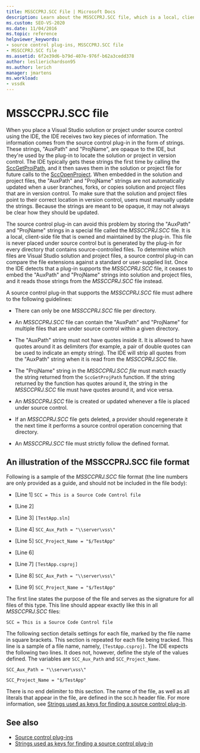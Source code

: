 ```yaml
---
title: MSSCCPRJ.SCC File | Microsoft Docs
description: Learn about the MSSCCPRJ.SCC file, which is a local, client-side file used by the Source Control plug-in, which works with the Visual Studio SDK.
ms.custom: SEO-VS-2020
ms.date: 11/04/2016
ms.topic: reference
helpviewer_keywords:
- source control plug-ins, MSSCCPRJ.SCC file
- MSSCCPRJ.SCC file
ms.assetid: 6f2e39d6-b79d-407e-976f-b62a3cedd378
author: leslierichardson95
ms.author: lerich
manager: jmartens
ms.workload:
- vssdk
---
```

# MSSCCPRJ.SCC file
When you place a Visual Studio solution or project under source control using the IDE, the IDE receives two key pieces of information. The information comes from the source control plug-in in the form of strings. These strings, "AuxPath" and "ProjName", are opaque to the IDE, but they're used by the plug-in to locate the solution or project in version control. The IDE typically gets these strings the first time by calling the [SccGetProjPath](../extensibility/sccgetprojpath-function.md), and it then saves them in the solution or project file for future calls to the [SccOpenProject](../extensibility/sccopenproject-function.md). When embedded in the solution and project files, the "AuxPath" and "ProjName" strings are not automatically updated when a user branches, forks, or copies solution and project files that are in version control. To make sure that the solution and project files point to their correct location in version control, users must manually update the strings. Because the strings are meant to be opaque, it may not always be clear how they should be updated.

 The source control plug-in can avoid this problem by storing the "AuxPath" and "ProjName" strings in a special file called the *MSSCCPRJ.SCC* file. It is a local, client-side file that is owned and maintained by the plug-in. This file is never placed under source control but is generated by the plug-in for every directory that contains source-controlled files. To determine which files are Visual Studio solution and project files, a source control plug-in can compare the file extensions against a standard or user-supplied list. Once the IDE detects that a plug-in supports the *MSSCCPRJ.SCC* file, it ceases to embed the "AuxPath" and "ProjName" strings into solution and project files, and it reads those strings from the *MSSCCPRJ.SCC* file instead.

 A source control plug-in that supports the *MSSCCPRJ.SCC* file must adhere to the following guidelines:

- There can only be one *MSSCCPRJ.SCC* file per directory.

- An *MSSCCPRJ.SCC* file can contain the "AuxPath" and "ProjName" for multiple files that are under source control within a given directory.

- The "AuxPath" string must not have quotes inside it. It is allowed to have quotes around it as delimiters (for example, a pair of double quotes can be used to indicate an empty string). The IDE will strip all quotes from the "AuxPath" string when it is read from the *MSSCCPRJ.SCC* file.

- The "ProjName" string in the *MSSCCPRJ.SCC file* must match exactly the string returned from the `SccGetProjPath` function. If the string returned by the function has quotes around it, the string in the *MSSCCPRJ.SCC* file must have quotes around it, and vice versa.

- An *MSSCCPRJ.SCC* file is created or updated whenever a file is placed under source control.

- If an *MSSCCPRJ.SCC* file gets deleted, a provider should regenerate it the next time it performs a source control operation concerning that directory.

- An *MSSCCPRJ.SCC* file must strictly follow the defined format.

## An illustration of the MSSCCPRJ.SCC file format
 Following is a sample of the *MSSCCPRJ.SCC* file format (the line numbers are only provided as a guide, and should not be included in the file body):

- [Line 1] `SCC = This is a Source Code Control file`

- [Line 2]

- [Line 3] `[TestApp.sln]`

- [Line 4] `SCC_Aux_Path = "\\server\vss\"`

- [Line 5] `SCC_Project_Name = "$/TestApp"`

- [Line 6]

- [Line 7] `[TestApp.csproj]`

- [Line 8] `SCC_Aux_Path = "\\server\vss\"`

- [Line 9] `SCC_Project_Name = "$/TestApp"`

 The first line states the purpose of the file and serves as the signature for all files of this type. This line should appear exactly like this in all *MSSCCPRJ.SCC* files:

 `SCC = This is a Source Code Control file`

 The following section details settings for each file, marked by the file name in square brackets. This section is repeated for each file being tracked. This line is a sample of a file name, namely, `[TestApp.csproj]`. The IDE expects the following two lines. It does not, however, define the style of the values defined. The variables are `SCC_Aux_Path` and `SCC_Project_Name`.

 `SCC_Aux_Path = "\\server\vss\"`

 `SCC_Project_Name = "$/TestApp"`

 There is no end delimiter to this section. The name of the file, as well as all literals that appear in the file, are defined in the scc.h header file. For more information, see [Strings used as keys for finding a source control plug-in](../extensibility/strings-used-as-keys-for-finding-a-source-control-plug-in.md).

## See also
- [Source control plug-ins](../extensibility/source-control-plug-ins.md)
- [Strings used as keys for finding a source control plug-in](../extensibility/strings-used-as-keys-for-finding-a-source-control-plug-in.md)
